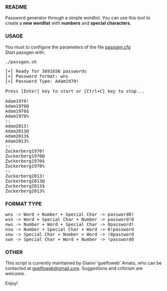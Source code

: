 ### README


Password generator through a simple wordlist.
You can use this tool to create a **new wordlist** with **numbers** and **special characters**.

### USAGE

You must to configure the parameters of the file <a href="https://github.com/guelfoweb/passgen/blob/master/passgen.cfg">passgen.cfg</a><br />
Start passgen with:
<pre>
./passgen.sh
</pre>
<pre>
[+] Ready for 3691656 passwords
[+] Password format: wns
[+] Password Type: Adam1970!

Press [Enter] key to start or [Ctrl+C] key to stop...

Adam1970!
Adam1970@
Adam1970$
Adam1970%
::
Adam2013!
Adam2013@
Adam2013$
Adam2013%
::
Zuckerberg1970!
Zuckerberg1970@
Zuckerberg1970$
Zuckerberg1970%
::
Zuckerberg2013!
Zuckerberg2013@
Zuckerberg2013$
Zuckerberg2013%
</pre>


### FORMAT TYPE
<pre>
wns -> Word + Number + Special Char -> password0!
wsn -> Word + Special Char + Number -> password!0
nws -> Number + Word + Special Char -> 0password!
nsw -> Number + Special Char + Word -> 0!password
snw -> Special Char + Number + Word -> !0password
swn -> Special Char + Word + Number -> !password0
</pre>

### OTHER

This script is currently maintained by Gianni 'guelfoweb' Amato, who can be contacted at guelfoweb@gmail.com. Suggestions and criticism are welcome.

Enjoy!

